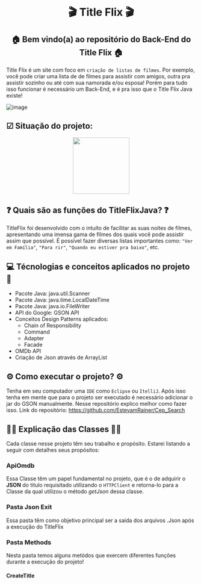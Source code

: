 <div align="center">
  <h1>🎬 Title Flix 🎬</h1>
  <h2>🏠 Bem vindo(a) ao repositório do Back-End do Title Flix 🏠</h2>
</div>

Title Flix é um site com foco em ```criação de listas de filmes```. Por exemplo, você pode criar uma lista de de filmes para assistir com amigos, outra pra assistir sozinho ou até com sua namorada e/ou esposa! Porém para tudo isso funcionar é necessário um Back-End, e é pra isso que o Title Flix Java existe!

![image](https://github.com/EstevamRainer/TitleFlixJava/assets/122125357/e7db8465-fb3d-49b9-a96e-e46873ee747d)

<h2>☑ Situação do projeto:</h2>
<div align=center>
<img src="https://img.shields.io/badge/Em%20Desenvolvimento-%2364E9EE?style=flat&color=%2364E9EE" heigh=150 width=150/>
</div>

<h2>❓ Quais são as funções do TitleFlixJava? ❓</h2>

TitleFlix foi desenvolvido com o intuíto de facilitar as suas noites de filmes, apresentando uma imensa gama de filmes dos quais você pode assistir assim que possível. É possível fazer diversas listas importantes como: ```"Ver em Família"```, ```"Para rir"```, ```"Quando eu estiver pra baixo"```, etc.

<h2>💻 Técnologias e conceitos aplicados no projeto 🤔</h2>

- Pacote Java: java.util.Scanner
- Pacote Java: java.time.LocalDateTime
- Pacote Java: java.io.FileWriter
- API do Google: GSON API
- Conceitos Design Patterns aplicados:
  - Chain of Responsibility
  - Command
  - Adapter
  - Facade
- OMDb API
- Criação de Json através de ArrayList

<h2> ⚙ Como executar o projeto? ⚙ </h2>

Tenha em seu computador uma ```IDE``` como ```Eclipse``` ou ```ItelliJ```.
Após isso tenha em mente que para o projeto ser executado é necessário adicionar o jar do GSON manualmente.
Nesse repositório explico melhor como fazer isso. Link do repositório: https://github.com/EstevamRainer/Cep_Search

<h2>👨‍🏫 Explicação das Classes 👨‍🏫</h2>
Cada classe nesse projeto têm seu trabalho e propósito. Estarei listando a seguir com detalhes seus propósitos:

<h3>ApiOmdb</h3>

Essa Classe têm um papel fundamental no projeto, que é o de adquirir o **JSON** do titulo requisitado utilizando o ```HTTPClient``` e retorna-lo para a Classe da qual utilizou o método _getJson_ dessa classe. 

<h3>Pasta Json Exit</h3>

Essa pasta têm como objetivo principal ser a saída dos arquivos .Json após a execução do TitleFlix

<h3>Pasta Methods</h3>

Nesta pasta temos alguns metódos que exercem diferentes funções durante a execução do projeto!

<h4>CreateTitle</h4>
